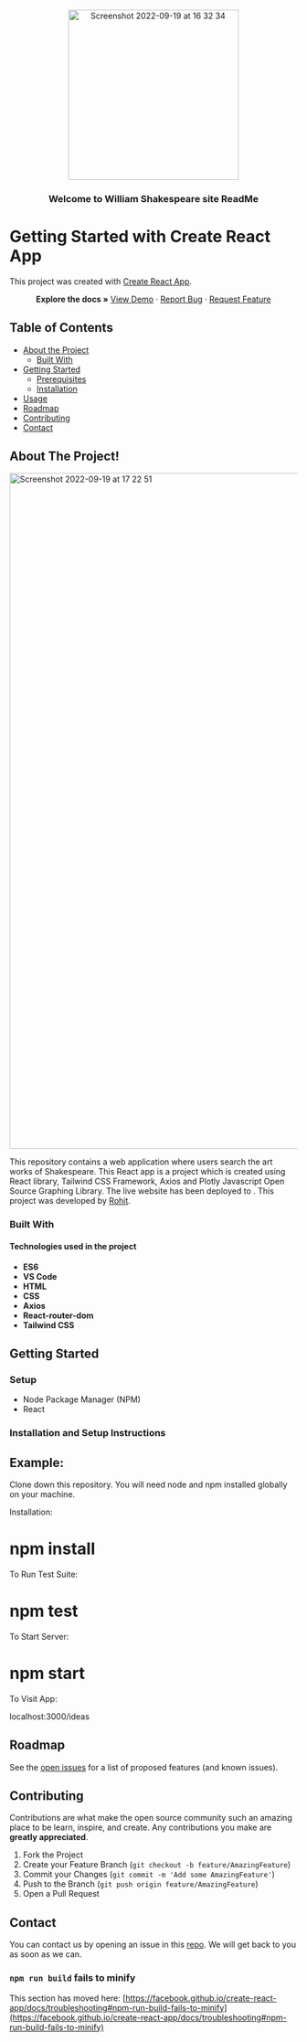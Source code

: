 <br />
<p align="center">
<a href="/">
  <img width="298" alt="Screenshot 2022-09-19 at 16 32 34" src="https://user-images.githubusercontent.com/64362564/191055849-a963269b-1c6e-412a-8f90-5a84ae60555f.png">
  </a>

  <h3 align="center">Welcome to William Shakespeare site ReadMe</h3>

# Getting Started with Create React App

This project was created with [Create React App](https://github.com/facebook/create-react-app).

  <p align="center">
    <strong>Explore the docs »</strong>
    <a href="">View Demo</a>
    ·
    <a href="https://github.com/sanger-cosmic/junior-web-developer-assessment-rohit/issues">Report Bug</a>
    ·
    <a href="https://github.com/sanger-cosmic/junior-web-developer-assessment-rohit/issues">Request Feature</a>
  </p>
</p>

<!-- TABLE OF CONTENTS -->

## Table of Contents

- [About the Project](#about-the-project)
  - [Built With](#built-with)
- [Getting Started](#getting-started)
  - [Prerequisites](#prerequisites)
  - [Installation](#installation)
- [Usage](#usage)
- [Roadmap](#roadmap)
- [Contributing](#contributing)
- [Contact](#contact)

## About The Project!

<img width="1183" alt="Screenshot 2022-09-19 at 17 22 51" src="https://user-images.githubusercontent.com/64362564/191065985-d6f70e32-fd93-4451-baa8-27bf21970c2a.png">

This repository contains a web application where users search the art works of Shakespeare.
This React app is a project which is created using React library, Tailwind CSS Framework, Axios and Plotly Javascript Open Source Graphing Library. The live website has been deployed to . This project was developed by [Rohit](https://github.com/rshaarma).

### Built With

#### Technologies used in the project

- **ES6**
- **VS Code**
- **HTML**
- **CSS**
- **Axios**
- **React-router-dom**
- **Tailwind CSS**

## Getting Started

### Setup

- Node Package Manager (NPM)
- React

### Installation and Setup Instructions

## Example:

Clone down this repository. You will need node and npm installed globally on your machine.

Installation:

# npm install

To Run Test Suite:

# npm test

To Start Server:

# npm start

To Visit App:

localhost:3000/ideas

## Roadmap

See the [open issues](https://github.com/sanger-cosmic/junior-web-developer-assessment-rohit/issues) for a list of proposed features (and known issues).

## Contributing

Contributions are what make the open source community such an amazing place to be learn, inspire, and create. Any contributions you make are **greatly appreciated**.

1. Fork the Project
2. Create your Feature Branch (`git checkout -b feature/AmazingFeature`)
3. Commit your Changes (`git commit -m 'Add some AmazingFeature'`)
4. Push to the Branch (`git push origin feature/AmazingFeature`)
5. Open a Pull Request

## Contact

You can contact us by opening an issue in this [repo](https://github.com/sanger-cosmic/junior-web-developer-assessment-rohit/issues). We will get back to you as soon as we can.

### `npm run build` fails to minify

This section has moved here: [https://facebook.github.io/create-react-app/docs/troubleshooting#npm-run-build-fails-to-minify](https://facebook.github.io/create-react-app/docs/troubleshooting#npm-run-build-fails-to-minify)
